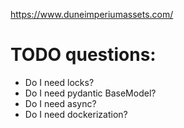 https://www.duneimperiumassets.com/


# TODO questions:

- Do I need locks?
- Do I need pydantic BaseModel?
- Do I need async?
- Do I need dockerization?